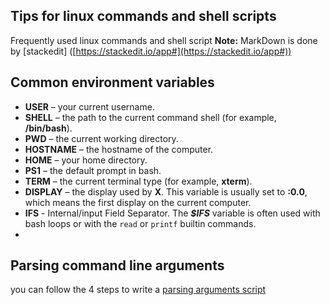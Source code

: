 ## Tips for linux commands and shell scripts

Frequently used linux commands and shell script  **Note:**  MarkDown is done by [stackedit] ([https://stackedit.io/app#](https://stackedit.io/app#))
## Common environment variables

-   **USER**  – your current username.
-   **SHELL**  – the path to the current command shell (for example,  **/bin/bash**).
-   **PWD**  – the current working directory.
-   **HOSTNAME**  – the hostname of the computer.
-   **HOME**  – your home directory.
-   **PS1**  – the default prompt in bash.
-   **TERM**  – the current terminal type (for example,  **xterm**).
-   **DISPLAY**  – the display used by  **X**. This variable is usually set to  **:0.0**, which means the first display on the current computer.
-   **IFS** - Internal/input Field Separator. The _**$IFS**_ variable is often used with bash loops or with the `read` or `printf` builtin commands.
- 
## Parsing command line arguments
you can follow the 4 steps to write a [parsing arguments script](parse_command_lines.md)

